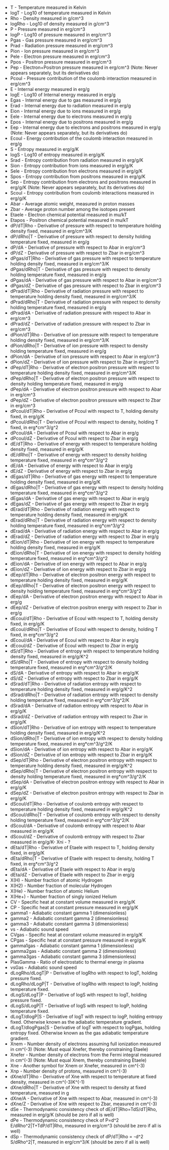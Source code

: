 - T - Temperature measured in Kelvin
- logT - Log10 of temperature measured in Kelvin
- Rho - Density measured in g/cm^3
- logRho - Log10 of density measured in g/cm^3
- P - Pressure measured in erg/cm^3
- logP - Log10 of pressure measured in erg/cm^3
- Pgas - Gas pressure measured in erg/cm^3
- Prad - Radiation pressure measured in erg/cm^3
- Pion - Ion pressure measured in erg/cm^3
- Pele - Electron pressure measured in erg/cm^3
- Ppos - Positron pressure measured in erg/cm^3
- Pep - Electron+Positron pressure measured in erg/cm^3 (Note: Never appears separately, but its derivatives do)
- Pcoul - Pressure contribution of the coulomb interaction measured in erg/cm^3
- E - Internal energy measured in erg/g
- logE - Log10 of Internal energy measured in erg/g
- Egas - Internal energy due to gas measured in erg/g
- Erad - Internal energy due to radiation measured in erg/g
- Eion - Internal energy due to ions measured in erg/g
- Eele - Internal energy due to electrons measured in erg/g
- Epos - Internal energy due to positrons measured in erg/g
- Eep - Internal energy due to electrons and positrons measured in erg/g (Note: Never appears separately, but its derivatives do)
- Ecoul - Energy contribution of the coulomb interaction measured in erg/g
- S - Entropy measured in erg/g/K
- logS - Log10 of entropy measured in erg/g/K
- Srad - Entropy contribution from radiation measured in erg/g/K
- Sion - Entropy contribution from ions measured in erg/g/K
- Sele - Entropy contribution fron electrons measured in erg/g/K
- Spos - Entropy contribution from positrons measured in erg/g/K
- Sep - Entropy contribution from electrons and positrons measured in erg/g/K (Note: Never appears separately, but its derivatives do)
- Scoul - Entropy contribution from coulomb interactions measured in erg/g/K
- Abar - Average atomic weight, measured in proton masses
- Zbar - Average proton number among the isotopes present
- Etaele - Electron chemical potential measured in mu/kT
- Etapos - Positron chemical potential measured in mu/kT
- dP/dT|Rho - Derivative of pressure with respect to temperature holding density fixed, measured in erg/cm^3/K
- dP/dRho|T - Derivative of pressure with respect to density holding temperature fixed, measured in erg/g
- dP/dA - Derivative of pressure with respect to Abar in erg/cm^3
- dP/dZ - Derivative of pressure with respect to Zbar in erg/cm^3
- dPgas/dT|Rho - Derivative of gas pressure with respect to temperature holding density fixed, measured in erg/cm^3/K
- dPgas/dRho|T - Derivative of gas pressure with respect to density holding temperature fixed, measured in erg/g
- dPgas/dA - Derivative of gas pressure with respect to Abar in erg/cm^3
- dPgas/dZ - Derivative of gas pressure with respect to Zbar in erg/cm^3
- dPrad/dT|Rho - Derivative of radiation pressure with respect to temperature holding density fixed, measured in erg/cm^3/K
- dPrad/dRho|T - Derivative of radiation pressure with respect to density holding temperature fixed, measured in erg/g
- dPrad/dA - Derivative of radiation pressure with respect to Abar in erg/cm^3
- dPrad/dZ - Derivative of radiation pressure with respect to Zbar in erg/cm^3
- dPion/dT|Rho - Derivative of ion pressure with respect to temperature holding density fixed, measured in erg/cm^3/K
- dPion/dRho|T - Derivative of ion pressure with respect to density holding temperature fixed, measured in erg/g
- dPion/dA - Derivative of ion pressure with respect to Abar in erg/cm^3
- dPion/dZ - Derivative of ion pressure with respect to Zbar in erg/cm^3
- dPep/dT|Rho - Derivative of electron positron pressure with respect to temperature holding density fixed, measured in erg/cm^3/K
- dPep/dRho|T - Derivative of electron positron pressure with respect to density holding temperature fixed, measured in erg/g
- dPep/dA - Derivative of electron positron pressure with respect to Abar in erg/cm^3
- dPep/dZ - Derivative of electron positron pressure with respect to Zbar in erg/cm^3
- dPcoul/dT|Rho - Derivative of Pcoul with respect to T, holding density fixed, in erg/g/K
- dPcoul/dRho|T - Derivative of Pcoul with respect to density, holding T fixed, in erg*cm^3/g^2
- dPcoul/dA - Derivative of Pcoul with respect to Abar in erg/g
- dPcoul/dZ - Derivative of Pcoul with respect to Zbar in erg/g
- dE/dT|Rho - Derivative of energy with respect to temperature holding density fixed, measured in erg/g/K
- dE/dRho|T - Derivative of energy with respect to density holding temperature fixed, measured in erg*cm^3/g^2
- dE/dA - Derivative of energy with respect to Abar in erg/g
- dE/dZ - Derivative of energy with respect to Zbar in erg/g
- dEgas/dT|Rho - Derivative of gas energy with respect to temperature holding density fixed, measured in erg/g/K
- dEgas/dRho|T - Derivative of gas energy with respect to density holding temperature fixed, measured in erg*cm^3/g^2
- dEgas/dA - Derivative of gas energy with respect to Abar in erg/g
- dEgas/dZ - Derivative of gas energy with respect to Zbar in erg/g
- dErad/dT|Rho - Derivative of radiation energy with respect to temperature holding density fixed, measured in erg/g/K
- dErad/dRho|T - Derivative of radiation energy with respect to density holding temperature fixed, measured in erg*cm^3/g^2
- dErad/dA - Derivative of radiation energy with respect to Abar in erg/g
- dErad/dZ - Derivative of radiation energy with respect to Zbar in erg/g
- dEion/dT|Rho - Derivative of ion energy with respect to temperature holding density fixed, measured in erg/g/K
- dEion/dRho|T - Derivative of ion energy with respect to density holding temperature fixed, measured in erg*cm^3/g^2
- dEion/dA - Derivative of ion energy with respect to Abar in erg/g
- dEion/dZ - Derivative of ion energy with respect to Zbar in erg/g
- dEep/dT|Rho - Derivative of electron positron energy with respect to temperature holding density fixed, measured in erg/g/K
- dEep/dRho|T - Derivative of electron positron energy with respect to density holding temperature fixed, measured in erg*cm^3/g^2
- dEep/dA - Derivative of electron positron energy with respect to Abar in erg/g
- dEep/dZ - Derivative of electron positron energy with respect to Zbar in erg/g
- dEcoul/dT|Rho - Derivative of Ecoul with respect to T, holding density fixed, in erg/g/K
- dEcoul/dRho|T - Derivative of Ecoul with respect to density, holding T fixed, in erg*cm^3/g^2
- dEcoul/dA - Derivative of Ecoul with respect to Abar in erg/g
- dEcoul/dZ - Derivative of Ecoul with respect to Zbar in erg/g
- dS/dT|Rho - Derivative of entropy with respect to temperature holding density fixed, measured in erg/g/K^2
- dS/dRho|T - Derivative of entropy with respect to density holding temperature fixed, measured in erg*cm^3/g^2/K
- dS/dA - Derivative of entropy with respect to Abar in erg/g/K
- dS/dZ - Derivative of entropy with respect to Zbar in erg/g/K
- dSrad/dT|Rho - Derivative of radiation entropy with respect to temperature holding density fixed, measured in erg/g/K^2
- dSrad/dRho|T - Derivative of radiation entropy with respect to density holding temperature fixed, measured in erg*cm^3/g^2/K
- dSrad/dA - Derivative of radiation entropy with respect to Abar in erg/g/K
- dSrad/dZ - Derivative of radiation entropy with respect to Zbar in erg/g/K
- dSion/dT|Rho - Derivative of ion entropy with respect to temperature holding density fixed, measured in erg/g/K^2
- dSion/dRho|T - Derivative of ion entropy with respect to density holding temperature fixed, measured in erg*cm^3/g^2/K
- dSion/dA - Derivative of ion entropy with respect to Abar in erg/g/K
- dSion/dZ - Derivative of ion entropy with respect to Zbar in erg/g/K
- dSep/dT|Rho - Derivative of electron positron entropy with respect to temperature holding density fixed, measured in erg/g/K^2
- dSep/dRho|T - Derivative of electron positron entropy with respect to density holding temperature fixed, measured in erg*cm^3/g^2/K
- dSep/dA - Derivative of electron positron entropy with respect to Abar in erg/g/K
- dSep/dZ - Derivative of electron positron entropy with respect to Zbar in erg/g/K
- dScoul/dT|Rho - Derivative of coulomb entropy with respect to temperature holding density fixed, measured in erg/g/K^2
- dScoul/dRho|T - Derivative of coulomb entropy with respect to density holding temperature fixed, measured in erg*cm^3/g^2/K
- dScoul/dA - Derivative of coulomb entropy with respect to Abar measured in erg/g/K
- dScoul/dZ - Derivative of coulomb entropy with respect to Zbar measured in erg/g/K- Xni - ?
- dEta/dT|Rho - Derivative of Etaele with respect to T, holding density fixed, in erg/g/K
- dEta/dRho|T - Derivative of Etaele with respect to density, holding T fixed, in erg*cm^3/g^2
- dEta/dA - Derivative of Etaele with respect to Abar in erg/g
- dEta/dZ - Derivative of Etaele with respect to Zbar in erg/g
- X(H) - Number fraction of atomic Hydrogen
- X(H2) - Number fraction of molecular Hydrogen
- X(He) - Number fraction of atomic Helium
- X(He+) - Number fraction of singly ionized Helium
- CV - Specific heat at constant volume measured in erg/g/K
- CP - Specific heat at constant pressure measured in erg/g/K
- gamma1 - Adiabatic constant gamma 1 (dimensionless)
- gamma2 - Adiabatic constant gamma 2 (dimensionless)
- gamma3 - Adiabatic constant gamma 3 (dimensionless)
- vs - Adiabatic sound speed
- CVgas - Specific heat at constant volume measured in erg/g/K
- CPgas - Specific heat at constant pressure measured in erg/g/K
- gamma1gas - Adiabatic constant gamma 1 (dimensionless)
- gamma2gas - Adiabatic constant gamma 2 (dimensionless)
- gamma3gas - Adiabatic constant gamma 3 (dimensionless)
- PlasGamma - Ratio of electrostatic to thermal energy in plasma
- vsGas - Adiabatic sound speed
- dLogRho/dLogT|P - Derivative of logRho with respect to logT, holding pressure fixed.
- dLogRho/dLogP|T - Derivative of logRho with respect to logP, holding temperature fixed.
- dLogS/dLogT|P - Derivative of logS with respect to logT, holding pressure fixed.
- dLogS/dLogP|T - Derivative of logS with respect to logP, holding temperature fixed.
- dLogT/dlogP|S - Derivative of logT with respect to logP, holding entropy fixed. Otherwise known as the adiabatic temperature gradient.
- dLogT/dlogPgas|S - Derivative of logT with respect to logPgas, holding entropy fixed. Otherwise known as the gas adiabatic temperature gradient.
- Xnem - Number density of electrons assuming full ionization measured in cm^(-3) (Note: Must equal Xnefer, thereby constraining Etaele)
- Xnefer - Number density of electrons from the Fermi integral measured in cm^(-3) (Note: Must equal Xnem, thereby constraining Etaele)
- Xne - Another symbol for Xnem or Xnefer, measured in cm^(-3)
- Xnp - Number density of protons, measured in cm^(-3)
- dXne/dT|Rho - Derivative of Xne with respect to temperature at fixed density, measured in cm^(-3)K^(-1)
- dXne/dRho|T - Derivative of Xne with respect to density at fixed temperature, measured in g
- dXne/A - Derivative of Xne with respect to Abar, measured in cm^(-3)
- dXne/Z - Derivative of Xne with respect to Zbar, measured in cm^(-3)
- dSe - Thermodynamic consistency check of dE/dT|Rho=TdS/dT|Rho, measured in erg/g/K (should be zero if all is well)
- dPe - Thermodynamic consistency check of P=d^2 E/dRho^2|T+TdP/dT|Rho, measured in erg/cm^3 (should be zero if all is well)
- dSp - Thermodynamic consistency check of dP/dT|Rho = -d^2 S/dRho^2|T, measured in erg/cm^3/K (should be zero if all is well)